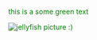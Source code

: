 <!DOCTYPE html>
<html>
<head>
 <title>hi, welcome</title>
 <style>
  body {
   color: green;
    }
  </style>
 </head>
  <body>
    <p>this is a some green text</p>
    <img scr="IMG_2468.JPG" alt="jellyfish picture :)" />
  </body>
 </html>
